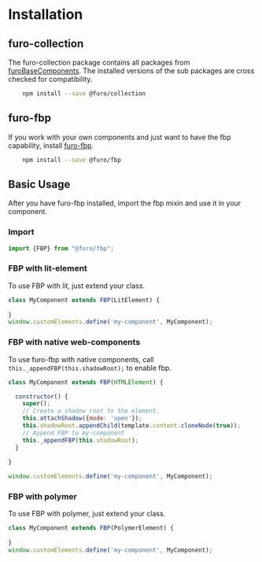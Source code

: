# Installation

## furo-collection

The furo-collection package contains all packages from [furoBaseComponents](/api/input/doc/). 
The installed versions of the sub packages are cross checked for compatibility.     
     
```bash
    npm install --save @furo/collection
```


## furo-fbp
If you work with your own components and just want to have the fbp capability, install [furo-fbp](/api/fbp/doc/FBP).

```bash
    npm install --save @furo/fbp
```


## Basic Usage
After you have furo-fbp installed, import the fbp mixin and use it in your component.

### Import
```javascript
import {FBP} from "@furo/fbp";
```

### FBP with lit-element
To use FBP with lit, just extend your class.
```javascript
class MyComponent extends FBP(LitElement) {
  
}
window.customElements.define('my-component', MyComponent);
```




### FBP with native web-components
To use furo-fbp with native components, call `this._appendFBP(this.shadowRoot);` to enable fbp.

```javascript
class MyComponent extends FBP(HTMLElement) {

  constructor() {
    super();
    // Create a shadow root to the element.
    this.attachShadow({mode: 'open'});
    this.shadowRoot.appendChild(template.content.cloneNode(true));
    // Append FBP to my-component
    this._appendFBP(this.shadowRoot);
  }
 
}

window.customElements.define('my-component', MyComponent);

```


### FBP with polymer
To use FBP with polymer, just extend your class.
```javascript
class MyComponent extends FBP(PolymerElement) {
  
}
window.customElements.define('my-component', MyComponent);
```
